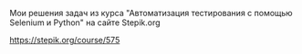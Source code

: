 Мои решения задач из курса "Автоматизация тестирования с помощью Selenium и Python" на сайте Stepik.org

https://stepik.org/course/575